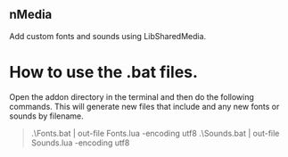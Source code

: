 ## nMedia
Add custom fonts and sounds using LibSharedMedia.

# How to use the .bat files.

Open the addon directory in the terminal and then do the following commands.
This will generate new files that include and any new fonts or sounds by filename.

> .\Fonts.bat | out-file Fonts.lua -encoding utf8
> .\Sounds.bat | out-file Sounds.lua -encoding utf8